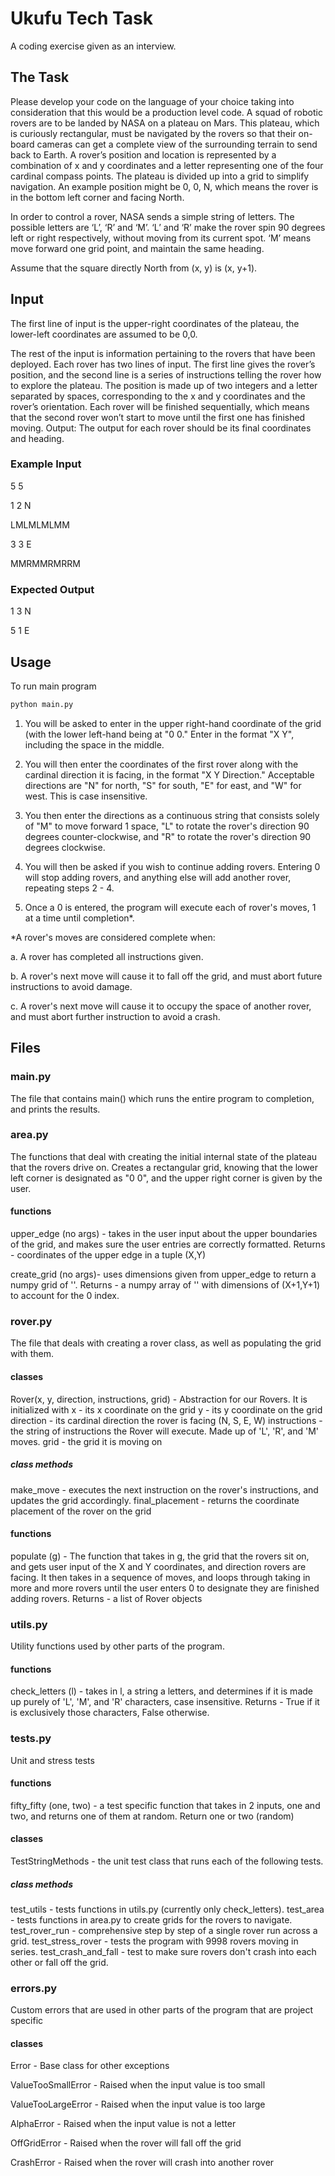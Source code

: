 # Ukufu Tech Task

A coding exercise given as an interview.

## The Task

Please develop your code on the language of your choice taking into
consideration that this would be a production level code.
A squad of robotic rovers are to be landed by NASA on a plateau on Mars. This plateau,
which is curiously rectangular, must be navigated by the rovers so that their on-board
cameras can get a complete view of the surrounding terrain to send back to Earth.
A rover’s position and location is represented by a combination of x and y coordinates and
a letter representing one of the four cardinal compass points. The plateau is divided up
into a grid to simplify navigation. An example position might be 0, 0, N, which means the
rover is in the bottom left corner and facing North.

In order to control a rover, NASA sends a simple string of letters. The possible letters are
‘L’, ‘R’ and ‘M’. ‘L’ and ‘R’ make the rover spin 90 degrees left or right respectively, without
moving from its current spot. ‘M’ means move forward one grid point, and maintain the
same heading.

Assume that the square directly North from (x, y) is (x, y+1).

## Input
The first line of input is the upper-right coordinates of the plateau, the lower-left
coordinates are assumed to be 0,0.

The rest of the input is information pertaining to the rovers that have been deployed. Each
rover has two lines of input. The first line gives the rover’s position, and the second line is a
series of instructions telling the rover how to explore the plateau.
The position is made up of two integers and a letter separated by spaces, corresponding to
the x and y coordinates and the rover’s orientation.
Each rover will be finished sequentially, which means that the second rover won’t start to
move until the first one has finished moving.
Output:
The output for each rover should be its final coordinates and heading.

### Example Input
5 5

1 2 N

LMLMLMLMM

3 3 E

MMRMMRMRRM

### Expected Output
1 3 N

5 1 E

## Usage

To run main program
```bash
python main.py
```
1. You will be asked to enter in the upper right-hand coordinate of the grid (with the lower left-hand being at "0 0." Enter in the format "X Y", including the space in the middle.

2. You will then enter the coordinates of the first rover along with the cardinal direction it is facing, in the format "X Y Direction." Acceptable directions are "N" for north, "S" for south, "E" for east, and "W" for west. This is case insensitive.

3. You then enter the directions as a continuous string that consists solely of "M" to move forward 1 space, "L" to rotate the rover's direction 90 degrees counter-clockwise, and "R" to rotate the rover's direction 90 degrees clockwise.

4. You will then be asked if you wish to continue adding rovers. Entering 0 will stop adding rovers, and anything else will add another rover, repeating steps 2 - 4.

5. Once a 0 is entered, the program will execute each of rover's moves, 1 at a time until completion*.

*A rover's moves are considered complete when:

a. A rover has completed all instructions given.

b. A rover's next move will cause it to fall off the grid, and must abort 
future instructions to avoid damage.

c. A rover's next move will cause it to occupy the space of another rover, 
and must abort further instruction to avoid a crash.

## Files

### main.py
The file that contains main() which runs the entire program to completion, and prints the results.

### area.py
The functions that deal with creating the initial internal state of the plateau that the rovers drive on. Creates a rectangular grid, knowing that the lower left corner is designated as "0 0", and the upper right corner is given by the user.
#### functions
upper_edge (no args) - takes in the user input about the upper boundaries of the grid, and makes sure the user entries are correctly formatted.
Returns - coordinates of the upper edge in a tuple (X,Y)

create_grid (no args)- uses dimensions given from upper_edge to return a numpy grid of ''.
Returns - a numpy array of '' with dimensions of (X+1,Y+1) to account for the 0 index.

### rover.py
The file that deals with creating a rover class, as well as populating the grid with them.
#### classes
Rover(x, y, direction, instructions, grid) - Abstraction for our Rovers. It is initialized with
x - its x coordinate on the grid
y - its y coordinate on the grid
direction - its cardinal direction the rover is facing (N, S, E, W)
instructions - the string of instructions the Rover will execute. Made up of 'L', 'R', and 'M' moves.
grid - the grid it is moving on
##### class methods
make_move - executes the next instruction on the rover's instructions, and updates the grid accordingly.
final_placement - returns the coordinate placement of the rover on the grid

#### functions
populate (g) - The function that takes in g, the grid that the rovers sit on, and gets user input of the X and Y coordinates, and direction rovers are facing. It then takes in a sequence of moves, and loops through taking in more and more rovers until the user enters 0 to designate they are finished adding rovers.
Returns - a list of Rover objects

### utils.py
Utility functions used by other parts of the program.
#### functions
check_letters (l) - takes in l, a string a letters, and determines if it is made up purely of 'L', 'M', and 'R' characters, case insensitive.
Returns - True if it is exclusively those characters, False otherwise.


### tests.py
Unit and stress tests

#### functions
fifty_fifty (one, two) - a test specific function that takes in 2 inputs, one and two, and returns one of them at random.
Return one or two (random)

#### classes
TestStringMethods - the unit test class that runs each of the following tests.

##### class methods
test_utils - tests functions in utils.py (currently only check_letters).
test_area - tests functions in area.py to create grids for the rovers to navigate.
test_rover_run - comprehensive step by step of a single rover run across a grid.
test_stress_rover - tests the program with 9998 rovers moving in series.
test_crash_and_fall - test to make sure rovers don't crash into each other or fall off the grid.

### errors.py
Custom errors that are used in other parts of the program that are project specific
#### classes
Error - Base class for other exceptions

ValueTooSmallError - Raised when the input value is too small

ValueTooLargeError - Raised when the input value is too large

AlphaError - Raised when the input value is not a letter

OffGridError - Raised when the rover will fall off the grid

CrashError - Raised when the rover will crash into another rover
